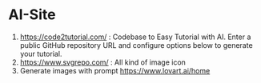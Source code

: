 # AI-Site
1. https://code2tutorial.com/ : Codebase to Easy Tutorial with AI. Enter a public GitHub repository URL and configure options below to generate your tutorial.
2. https://www.svgrepo.com/ : All kind of image icon
3. Generate images with prompt https://www.lovart.ai/home
